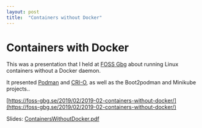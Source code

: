 ```yaml
---
layout: post
title:  "Containers without Docker"
---
```


# Containers with Docker

This was a presentation that I held at [FOSS Gbg](https://foss-gbg.se) about running Linux containers without a Docker daemon.

It presented [Podman](https://podman.io) and [CRI-O](https://cri-o.io), as well as the Boot2podman and Minikube projects..

[https://foss-gbg.se/2019/02/2019-02-containers-without-docker/](https://foss-gbg.se/2019/02/2019-02-containers-without-docker/)

Slides: [ContainersWithoutDocker.pdf](/assets/ContainersWithoutDocker.pdf)
